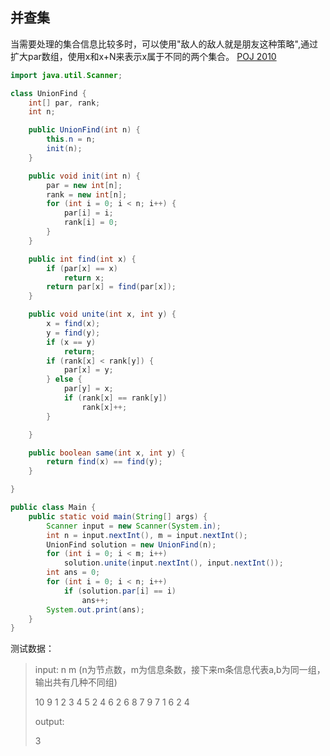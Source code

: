 ## 并查集

当需要处理的集合信息比较多时，可以使用"敌人的敌人就是朋友这种策略",通过扩大par数组，使用x和x+N来表示x属于不同的两个集合。  [POJ 2010](http://poj.org/problem?id=2010)

```java
import java.util.Scanner;

class UnionFind {
	int[] par, rank;
	int n;

	public UnionFind(int n) {
		this.n = n;
		init(n);
	}

	public void init(int n) {
		par = new int[n];
		rank = new int[n];
		for (int i = 0; i < n; i++) {
			par[i] = i;
			rank[i] = 0;
		}
	}

	public int find(int x) {
		if (par[x] == x)
			return x;
		return par[x] = find(par[x]);
	}

	public void unite(int x, int y) {
		x = find(x);
		y = find(y);
		if (x == y)
			return;
		if (rank[x] < rank[y]) {
			par[x] = y;
		} else {
			par[y] = x;
			if (rank[x] == rank[y])
				rank[x]++;
		}

	}

	public boolean same(int x, int y) {
		return find(x) == find(y);
	}

}

public class Main {
	public static void main(String[] args) {
		Scanner input = new Scanner(System.in);
		int n = input.nextInt(), m = input.nextInt();
		UnionFind solution = new UnionFind(n);
		for (int i = 0; i < m; i++)
			solution.unite(input.nextInt(), input.nextInt());
		int ans = 0;
		for (int i = 0; i < n; i++)
			if (solution.par[i] == i)
				ans++;
		System.out.print(ans);
	}
}
```

测试数据：

>input: n m (n为节点数，m为信息条数，接下来m条信息代表a,b为同一组，输出共有几种不同组)
>
>10 9
>1 2
>3 4
>5 2
>4 6
>2 6
>8 7
>9 7
>1 6
>2 4
>
>output:
>
>3